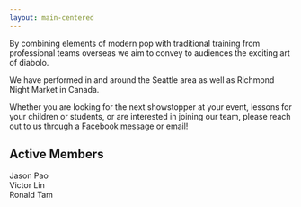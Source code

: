 ```yaml
---
layout: main-centered
---
```


By combining elements of modern pop with traditional training from professional teams overseas we aim to convey to audiences the exciting art of diabolo.

We have performed in and around the Seattle area as well as Richmond Night Market in Canada.

Whether you are looking for the next showstopper at your event, lessons for your children or students, or are interested in joining our team, please reach out to us through a Facebook message or email!

<div class="spacer"></div>

## Active Members

- Jason Pao
- Victor Lin
- Ronald Tam


<style>
ul {
  list-style-type: none;
  padding: 0;
  margin: 0;
}
</style>
